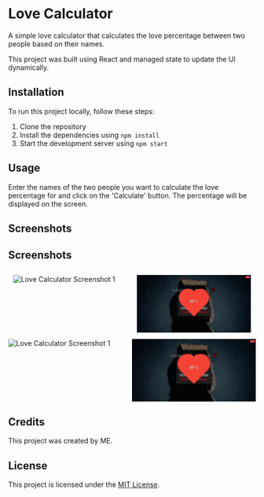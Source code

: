 # Love Calculator

A simple love calculator that calculates the love percentage between two people based on their names.

This project was built using React and managed state to update the UI dynamically.

## Installation

To run this project locally, follow these steps:

1. Clone the repository
2. Install the dependencies using `npm install`
3. Start the development server using `npm start`

## Usage

Enter the names of the two people you want to calculate the love percentage for and click on the 'Calculate' button. The percentage will be displayed on the screen.

## Screenshots

## Screenshots

<div style="display: flex; justify-content: center;">
  <div style="flex: 50%; padding: 10px;">
    <img src="https://raw.githubusercontent.com/Gnanaprakash-Dev/Love-Calculator/main/src/image/Lovebg1.jpg" alt="Love Calculator Screenshot 1" style="width: 100%;">
  </div>
  <div style="flex: 50%; padding: 10px;">
    <img src="https://raw.githubusercontent.com/Gnanaprakash-Dev/Love-Calculator/main/src/image/screen2.png" alt="Love Calculator Screenshot 2" style="width: 100%;">
  </div>
</div>

<div style="display: flex;">
  <img alt="Love Calculator Screenshot 1" src="https://raw.githubusercontent.com/Gnanaprakash-Dev/Love-Calculator/main/src/image/Lovebg1.jpg" width="50%" >
  <img alt="Love Calculator Screenshot 2" src="https://raw.githubusercontent.com/Gnanaprakash-Dev/Love-Calculator/main/src/image/screen2.png" width="50%">
</div>

## Credits

This project was created by ME. 

## License

This project is licensed under the [MIT License](https://opensource.org/licenses/MIT).

